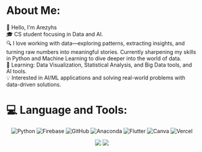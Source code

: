 

# About Me:
👋 Hello, I'm Arezyhs<br>
🎓 CS student focusing in Data and AI.<br>
🔍 I love working with data—exploring patterns, extracting insights, and turning raw numbers into meaningful stories. Currently sharpening my skills in Python and Machine Learning to dive deeper into the world of data.<br>
🌱 Learning: Data Visualization, Statistical Analysis, and Big Data tools, and AI tools.<br>
💡 Interested in AI/ML applications and solving real-world problems with data-driven solutions.<br>

# 💻 Language and Tools:
<div align="center">

![Python](https://img.shields.io/badge/python-3670A0?style=for-the-badge&logo=python&logoColor=ffdd54) ![Firebase](https://img.shields.io/badge/firebase-a08021?style=for-the-badge&logo=firebase&logoColor=ffcd34) ![GitHub](https://img.shields.io/badge/github-%23121011.svg?style=for-the-badge&logo=github&logoColor=white) ![Anaconda](https://img.shields.io/badge/Anaconda-%2344A833.svg?style=for-the-badge&logo=anaconda&logoColor=white) ![Flutter](https://img.shields.io/badge/Flutter-%2302569B.svg?style=for-the-badge&logo=Flutter&logoColor=white) ![Canva](https://img.shields.io/badge/Canva-%2300C4CC.svg?style=for-the-badge&logo=Canva&logoColor=white) ![Vercel](https://img.shields.io/badge/vercel-%23000000.svg?style=for-the-badge&logo=vercel&logoColor=white)


![](https://github-readme-stats.vercel.app/api/top-langs/?username=arezyhs&theme=dark&hide_border=true&include_all_commits=false&count_private=false&layout=compact)
![](https://github-readme-stats.vercel.app/api/top-langs/?username=arezyhs&theme=dark&hide_border=true&include_all_commits=false&count_private=false&layout=compact)

</div>

<!-- Proudly created with GPRM ( https://gprm.itsvg.in ) -->
